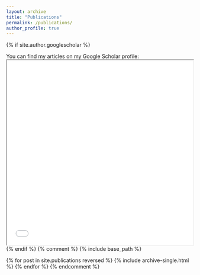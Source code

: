 ```yaml
---
layout: archive
title: "Publications"
permalink: /publications/
author_profile: true
---
```

{% if site.author.googlescholar %}
  <div class="wordwrap">
    You can find my articles on my Google Scholar profile:
    <iframe src="{{site.author.googlescholar}}" width="100%" height="500px"></iframe>
  </div>
{% endif %}
{% comment %}
{% include base_path %}

{% for post in site.publications reversed %}
  {% include archive-single.html %}
{% endfor %}
{% endcomment %}
